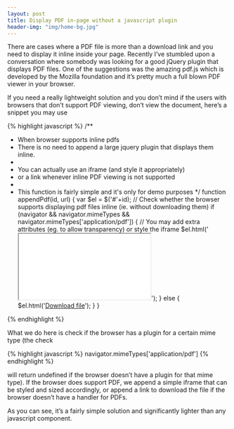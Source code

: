 ```yaml
---
layout: post
title: Display PDF in-page without a javascript plugin
header-img: "img/home-bg.jpg"
---
```



There are cases where a PDF file is more than a download link and you need to display it inline inside your page. Recently I’ve stumbled upon a conversation where somebody was looking for a good jQuery plugin that displays PDF files. One of the suggestions was the amazing pdf.js which is developed by the Mozilla foundation and it’s pretty much a full blown PDF viewer in your browser.

If you need a really lightweight solution and you don’t mind if the users with browsers that don’t support PDF viewing, don’t view the document, here’s a snippet you may use

{% highlight javascript %}
/**
 * When browser supports inline pdfs
 * There is no need to append a large jquery plugin that displays them inline.
 *
 * You can actually use an iframe (and style it appropriately)
 * or a link whenever inline PDF viewing is not supported
 *
 * This function is fairly simple and it's only for demo purposes
 */
function appendPdf(id, url) {
    var $el = $('#'+id);
    // Check whether the browser supports displaying pdf files inline (ie. without downloading them)
    if (navigator && navigator.mimeTypes && navigator.mimeTypes['application/pdf']) {
        // You may add extra attributes (eg. to allow transparency) or style the iframe
        $el.html('<iframe src="'+url+'"></iframe>');
    } else {
        $el.html('<a href="'+url+'">Download file</a>');
    }
 }

{% endhighlight %}

What we do here is check if the browser has a plugin for a certain mime type (the check

{% highlight javascript %}
navigator.mimeTypes['application/pdf']
{% endhighlight %}

will return undefined if the browser doesn’t have a plugin for that mime type). If the browser does support PDF, we append a simple iframe that can be styled and sized accordingly, or append a link to download the file if the browser doesn’t have a handler for PDFs.

As you can see, it’s a fairly simple solution and significantly lighter than any javascript component.
